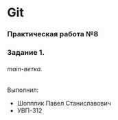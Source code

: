 # Git
### Практическая работа №8
### Задание 1.
###### main-ветка. 

Выполнил:
* Шопплик Павел Станиславович
* УВП-312
